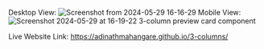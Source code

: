 Desktop View: ![Screenshot from 2024-05-29 16-16-29](https://github.com/adinathmahangare/3-columns/assets/99753639/24a12fdb-280c-459f-a10e-94355382c288)
Mobile View: ![Screenshot 2024-05-29 at 16-19-22 3-column preview card component](https://github.com/adinathmahangare/3-columns/assets/99753639/2ddd29cf-7156-46c2-a0c2-60d0805a1034)


Live Website Link: https://adinathmahangare.github.io/3-columns/


